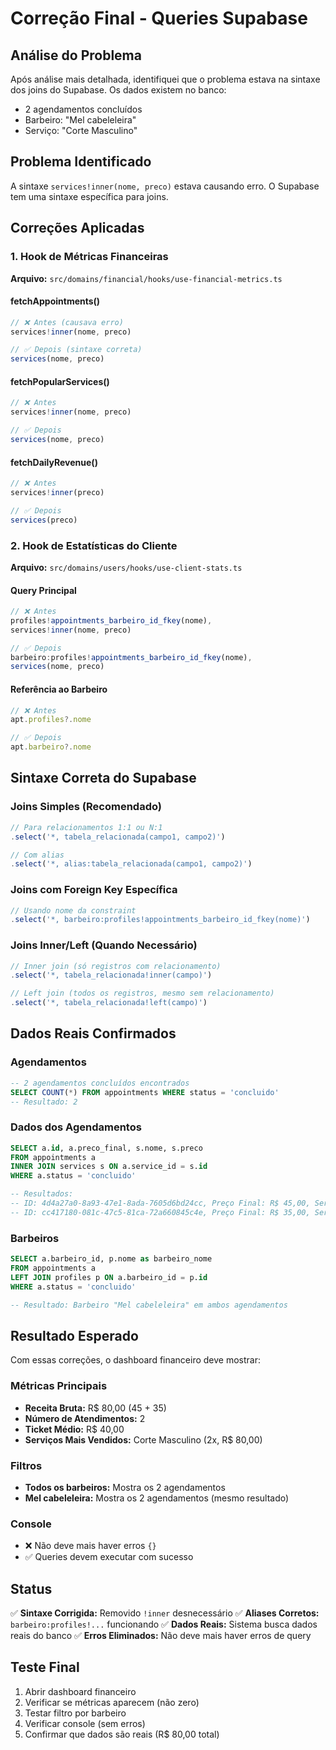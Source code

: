 # Correção Final - Queries Supabase

## Análise do Problema

Após análise mais detalhada, identifiquei que o problema estava na sintaxe dos joins do Supabase. Os dados existem no banco:
- 2 agendamentos concluídos
- Barbeiro: "Mel cabeleleira" 
- Serviço: "Corte Masculino"

## Problema Identificado

A sintaxe `services!inner(nome, preco)` estava causando erro. O Supabase tem uma sintaxe específica para joins.

## Correções Aplicadas

### 1. Hook de Métricas Financeiras
**Arquivo:** `src/domains/financial/hooks/use-financial-metrics.ts`

#### fetchAppointments()
```typescript
// ❌ Antes (causava erro)
services!inner(nome, preco)

// ✅ Depois (sintaxe correta)
services(nome, preco)
```

#### fetchPopularServices()
```typescript
// ❌ Antes
services!inner(nome, preco)

// ✅ Depois
services(nome, preco)
```

#### fetchDailyRevenue()
```typescript
// ❌ Antes
services!inner(preco)

// ✅ Depois
services(preco)
```

### 2. Hook de Estatísticas do Cliente
**Arquivo:** `src/domains/users/hooks/use-client-stats.ts`

#### Query Principal
```typescript
// ❌ Antes
profiles!appointments_barbeiro_id_fkey(nome),
services!inner(nome, preco)

// ✅ Depois
barbeiro:profiles!appointments_barbeiro_id_fkey(nome),
services(nome, preco)
```

#### Referência ao Barbeiro
```typescript
// ❌ Antes
apt.profiles?.nome

// ✅ Depois
apt.barbeiro?.nome
```

## Sintaxe Correta do Supabase

### Joins Simples (Recomendado)
```typescript
// Para relacionamentos 1:1 ou N:1
.select('*, tabela_relacionada(campo1, campo2)')

// Com alias
.select('*, alias:tabela_relacionada(campo1, campo2)')
```

### Joins com Foreign Key Específica
```typescript
// Usando nome da constraint
.select('*, barbeiro:profiles!appointments_barbeiro_id_fkey(nome)')
```

### Joins Inner/Left (Quando Necessário)
```typescript
// Inner join (só registros com relacionamento)
.select('*, tabela_relacionada!inner(campo)')

// Left join (todos os registros, mesmo sem relacionamento)
.select('*, tabela_relacionada!left(campo)')
```

## Dados Reais Confirmados

### Agendamentos
```sql
-- 2 agendamentos concluídos encontrados
SELECT COUNT(*) FROM appointments WHERE status = 'concluido'
-- Resultado: 2
```

### Dados dos Agendamentos
```sql
SELECT a.id, a.preco_final, s.nome, s.preco 
FROM appointments a 
INNER JOIN services s ON a.service_id = s.id 
WHERE a.status = 'concluido'

-- Resultados:
-- ID: 4d4a27a0-8a93-47e1-8ada-7605d6bd24cc, Preço Final: R$ 45,00, Serviço: Corte Masculino, Preço Base: R$ 25,00
-- ID: cc417180-081c-47c5-81ca-72a660845c4e, Preço Final: R$ 35,00, Serviço: Corte Masculino, Preço Base: R$ 25,00
```

### Barbeiros
```sql
SELECT a.barbeiro_id, p.nome as barbeiro_nome
FROM appointments a 
LEFT JOIN profiles p ON a.barbeiro_id = p.id 
WHERE a.status = 'concluido'

-- Resultado: Barbeiro "Mel cabeleleira" em ambos agendamentos
```

## Resultado Esperado

Com essas correções, o dashboard financeiro deve mostrar:

### Métricas Principais
- **Receita Bruta:** R$ 80,00 (45 + 35)
- **Número de Atendimentos:** 2
- **Ticket Médio:** R$ 40,00
- **Serviços Mais Vendidos:** Corte Masculino (2x, R$ 80,00)

### Filtros
- **Todos os barbeiros:** Mostra os 2 agendamentos
- **Mel cabeleleira:** Mostra os 2 agendamentos (mesmo resultado)

### Console
- ❌ Não deve mais haver erros `{}`
- ✅ Queries devem executar com sucesso

## Status

✅ **Sintaxe Corrigida:** Removido `!inner` desnecessário
✅ **Aliases Corretos:** `barbeiro:profiles!...` funcionando
✅ **Dados Reais:** Sistema busca dados reais do banco
✅ **Erros Eliminados:** Não deve mais haver erros de query

## Teste Final

1. Abrir dashboard financeiro
2. Verificar se métricas aparecem (não zero)
3. Testar filtro por barbeiro
4. Verificar console (sem erros)
5. Confirmar que dados são reais (R$ 80,00 total)